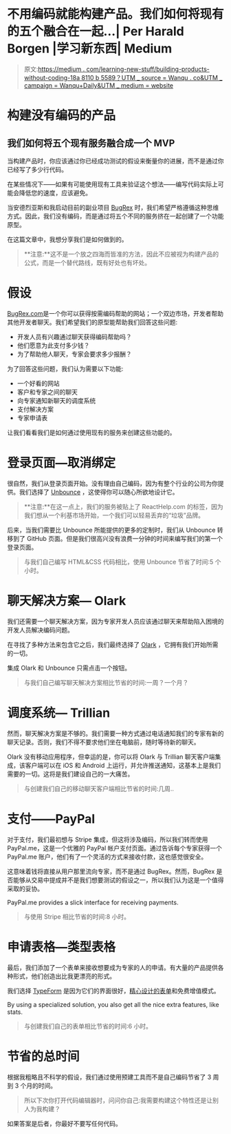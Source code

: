 # 不用编码就能构建产品。我们如何将现有的五个融合在一起…| Per Harald Borgen |学习新东西| Medium

> 原文:[https://medium . com/learning-new-stuff/building-products-without-coding-18a 8110 b 5589？UTM _ source = Wanqu . co&UTM _ campaign = Wanqu+Daily&UTM _ medium = website](https://medium.com/learning-new-stuff/building-products-without-coding-18a8110b5589?utm_source=wanqu.co&utm_campaign=Wanqu+Daily&utm_medium=website)

# 构建没有编码的产品

## 我们如何将五个现有服务融合成一个 MVP

当构建产品时，你应该通过你已经成功测试的假设来衡量你的进展，而不是通过你已经写了多少行代码。

在某些情况下——如果有可能使用现有工具来验证这个想法——编写代码实际上可能会降低您的速度，应该避免。

当安德烈亚斯和我启动目前的副业项目 [BugRex](https://www.bugrex.com/) 时，我们希望严格遵循这种思维方式。因此，我们没有编码，而是通过将五个不同的服务挤在一起创建了一个功能原型。

在这篇文章中，我想分享我们是如何做到的。

> **注意:**这不是一个放之四海而皆准的方法，因此不应被视为构建产品的公式，而是一个替代路线，既有好处也有坏处。

# 假设

[BugRex.com](https://www.bugrex.com/)是一个你可以获得按需编码帮助的网站；一个双边市场，开发者帮助其他开发者聊天。我们希望我们的原型能帮助我们回答这些问题:

*   开发人员有兴趣通过聊天获得编码帮助吗？
*   他们愿意为此支付多少钱？
*   为了帮助他人聊天，专家会要求多少报酬？

为了回答这些问题，我们认为需要以下功能:

*   一个好看的网站
*   客户和专家之间的聊天
*   向专家通知新聊天的调度系统
*   支付解决方案
*   专家申请表

让我们看看我们是如何通过使用现有的服务来创建这些功能的。

# 登录页面—取消绑定

很自然，我们从登录页面开始。没有理由自己编码，因为有整个行业的公司为你提供。我们选择了 [Unbounce](http://www.unbounce.com) ，这使得你可以随心所欲地设计它。

> **注意:**在这一点上，我们的服务被贴上了 ReactHelp.com 的标签，因为我们想从一个利基市场开始，一个我们可以轻易丢弃的“垃圾”品牌。



后来，当我们需要比 Unbounce 所能提供的更多的定制时，我们从 Unbounce 转移到了 GitHub 页面。但是我们很高兴没有浪费一分钟的时间来编写我们的第一个登录页面。

> 与我们自己编写 HTML&CSS 代码相比，使用 Unbounce 节省了时间:5 个小时。

# 聊天解决方案— Olark

我们还需要一个聊天解决方案，因为专家开发人员应该通过聊天来帮助陷入困境的开发人员解决编码问题。

在寻找了多种方法来包含它之后，我们最终选择了 [Olark](http://www.olark.com?utm_campaign=BugRex&utm_source=Partners) ，它拥有我们开始所需的一切。

集成 Olark 和 Unbounce 只需点击一个按钮。

> 与我们自己编写聊天解决方案相比节省的时间:一周？一个月？

# 调度系统— Trillian

然而，聊天解决方案是不够的。我们需要一种方式通过电话通知我们的专家有新的聊天记录。否则，我们不得不要求他们坐在电脑前，随时等待新的聊天。

Olark 没有移动应用程序，但幸运的是，你可以将 Olark 与 Trillian 聊天客户端集成，该客户端可以在 iOS 和 Android 上运行，并允许推送通知，这基本上是我们需要的一切。这将是我们建设自己的一大痛苦。



> 与创建我们自己的移动聊天客户端相比节省的时间:几周..

# 支付——PayPal

对于支付，我们最初想与 Stripe 集成，但这将涉及编码，所以我们转而使用 PayPal.me，这是一个优雅的 PayPal 帐户支付页面。通过告诉每个专家获得一个 PayPal.me 账户，他们有了一个灵活的方式来接收付款，这也感觉很安全。

这意味着钱将直接从用户那里流向专家，而不是通过 BugRex。然而，BugRex 是否能够从交易中提成并不是我们想要测试的假设之一，所以我们认为这是一个值得采取的妥协。



PayPal.me provides a slick interface for receiving payments.



> 与使用 Stripe 相比节省的时间:8 小时。

# 申请表格—类型表格

最后，我们添加了一个表单来接收想要成为专家的人的申请。有大量的产品提供各种形式，他们创造出比我更漂亮的形式。

我们选择 [TypeForm](http://www.typeform.com) 是因为它们的界面很好，[精心设计的表单](https://www.typeform.com/examples/forms/registration-form-template/)和免费增值模式。



By using a specialized solution, you also get all the nice extra features, like stats.



> 与创建我们自己的表单相比节省的时间:6 小时。

# 节省的总时间

根据我粗略且不科学的假设，我们通过使用预建工具而不是自己编码节省了 3 周到 3 个月的时间。

> 所以下次你打开代码编辑器时，问问你自己:我需要构建这个特性还是让别人为我构建？

如果答案是后者，你最好不要写任何代码。



